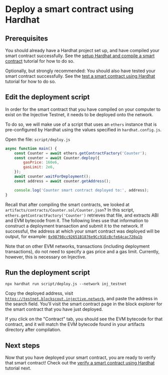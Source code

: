 # Deploy a smart contract using Hardhat

## Prerequisites

You should already have a Hardhat project set up, and have compiled your smart contract successfully.
See the [setup Hardhat and compile a smart contract](./compile-hardhat.md) tutorial for how to do so.

Optionally, but strongly recommended: You should also have tested your smart contract successfully.
See the [test a smart contract using Hardhat](./test-hardhat.md) tutorial for how to do so.

## Edit the deployment script

In order for the smart contract that you have compiled on your computer to exist on the Injective Testnet, it needs to be deployed onto the network.

To do so, we will make use of a script that uses an `ethers` instance that is pre-configured by Hardhat using the values specified in `hardhat.config.js`.

Open the file:  `script/deploy.js`

```js
async function main() {
    const Counter = await ethers.getContractFactory('Counter');
    const counter = await Counter.deploy({
        gasPrice: 160e6,
        gasLimit: 2e6,
    });
    await counter.waitForDeployment();
    const address = await counter.getAddress();

    console.log('Counter smart contract deployed to:', address);
}
```

Recall that after compiling the smart contracts, we looked at `artifacts/contracts/Counter.sol/Counter.json`? In this script, `ethers.getContractFactory('Counter')` retrieves that file, and extracts ABI and EVM bytecode from it.
The following lines use that information to construct a deployment transaction and submit it to the network.
If successful, the address at which your smart contract was deployed will be output, for example:
[`0x98798cc92651B1876e9Cc91EcBcfe64cac720a1b`](https://testnet.blockscout.injective.network/address/0x98798cc92651B1876e9Cc91EcBcfe64cac720a1b)

Note that on other EVM networks, transactions (including deployment transactions), do not need to specify a gas price and a gas limit. Currently, however, this is necessary on Injective.

## Run the deployment script

```shell
npx hardhat run script/deploy.js --network inj_testnet
```

Copy the deployed address, visit [`https://testnet.blockscout.injective.network`](https://testnet.blockscout.injective.network/), and paste the address in the search field.
You'll visit the smart contract page in the block explorer for the smart contract that you have just deployed.

If you click on the "Contract" tab, you should see the EVM bytecode for that contract, and it will match the EVM bytecode found in your artifacts directory after compilation.


## Next steps

Now that you have deployed your smart contract, you are ready to verify that smart contract!
Check out the [verify a smart contract using Hardhat](./verify-hardhat.md) tutorial next.
